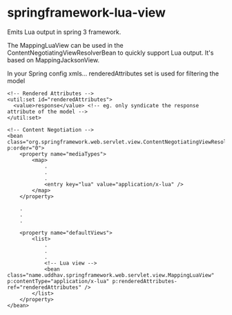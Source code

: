 springframework-lua-view
========================

Emits Lua output in spring 3 framework.

The MappingLuaView can be used in the ContentNegotiatingViewResolverBean to quickly support Lua output. It's based on MappingJacksonView.

In your Spring config xmls... renderedAttributes set is used for filtering the model
```
<!-- Rendered Attributes -->
<util:set id="renderedAttributes">
  <value>response</value> <!-- eg. only syndicate the response attribute of the model -->
</util:set>

<!-- Content Negotiation -->
<bean class="org.springframework.web.servlet.view.ContentNegotiatingViewResolver" p:order="0">
  	<property name="mediaTypes">
      	<map>
      		.
      		.
      		.
          	<entry key="lua" value="application/x-lua" />
      	</map>
  	</property>

	.
	.
	.
  	
  	<property name="defaultViews">
      	<list>
      		.
      		.
      		.
          	<!-- Lua view -->
          	<bean class="name.uddhav.springframework.web.servlet.view.MappingLuaView" p:contentType="application/x-lua" p:renderedAttributes-ref="renderedAttributes" />
        </list>
  	</property>
</bean>  
```